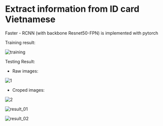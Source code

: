 # Extract information from ID card Vietnamese

Faster - RCNN (with backbone Resnet50-FPN) is implemented with pytorch

Training result:

![training](https://user-images.githubusercontent.com/66463157/103171862-00b8ee00-4882-11eb-8014-2170a5472057.jpg)

Testing Result:

- Raw images:

![1](https://user-images.githubusercontent.com/66463157/103171893-378f0400-4882-11eb-808d-b0e367cb0d3e.jpg)

- Croped images:

![2](https://user-images.githubusercontent.com/66463157/103171919-61e0c180-4882-11eb-935c-961edb8c2b89.jpg)

![result_01](https://user-images.githubusercontent.com/66463157/104405014-947eff80-558e-11eb-80b3-34b1c78b02f1.jpg)

![result_02](https://user-images.githubusercontent.com/66463157/104405043-a496df00-558e-11eb-92f6-1b57b7bc6753.jpg)
